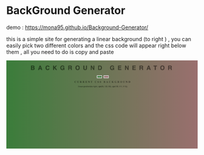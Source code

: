 # BackGround Generator 

demo : https://mona95.github.io/Background-Generator/

this is a simple site for generating a linear background (to right ) , you can easily pick two different colors and the css code will appear right below them , all you need to do is copy and paste 

![background-app](./background-app.png)

